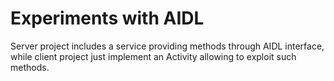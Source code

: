 # Experiments with AIDL

Server project includes a service providing methods through AIDL interface, while client project just implement an Activity allowing to exploit such methods. 
